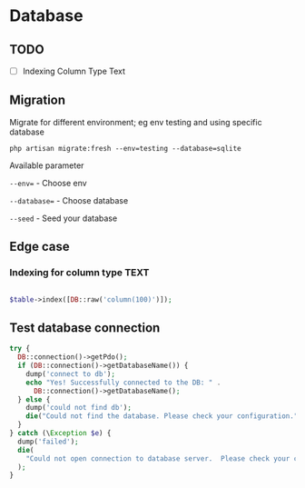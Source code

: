 # Database

## TODO

* [ ] Indexing Column Type Text

## Migration

Migrate for different environment; eg env testing and using specific database

`php artisan migrate:fresh --env=testing --database=sqlite`

Available parameter

`--env=` - Choose env

`--database=` - Choose database

`--seed` - Seed your database

## Edge case

### Indexing for column type TEXT

```php

$table->index([DB::raw('column(100)')]);

```

## Test database connection

```php
try {
  DB::connection()->getPdo();
  if (DB::connection()->getDatabaseName()) {
    dump('connect to db');
    echo "Yes! Successfully connected to the DB: " .
      DB::connection()->getDatabaseName();
  } else {
    dump('could not find db');
    die("Could not find the database. Please check your configuration.");
  }
} catch (\Exception $e) {
  dump('failed');
  die(
    "Could not open connection to database server.  Please check your configuration."
  );
}
```